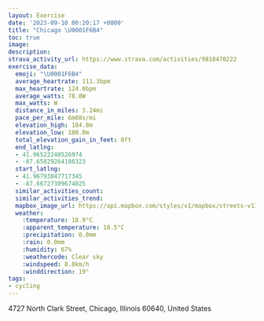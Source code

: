 ```yaml
---
layout: Exercise
date: '2023-09-10 00:20:17 +0000'
title: "Chicago \U0001F6B4"
toc: true
image:
description:
strava_activity_url: https://www.strava.com/activities/9818470222
exercise_data:
  emoji: "\U0001F6B4"
  average_heartrate: 111.3bpm
  max_heartrate: 124.0bpm
  average_watts: 78.8W
  max_watts: W
  distance_in_miles: 3.24mi
  pace_per_mile: 6m08s/mi
  elevation_high: 184.8m
  elevation_low: 180.0m
  total_elevation_gain_in_feet: 0ft
  end_latlng:
  - 41.96522240526974
  - -87.65829264186323
  start_latlng:
  - 41.96793847717345
  - -87.66727309674025
  similar_activities_count:
  similar_activities_trend:
  mapbox_image_url: https://api.mapbox.com/styles/v1/mapbox/streets-v11/static/path-5+787af2-1.0(q_d_GjpavOk%40BcD%5CyKj%40sCRuFj%40%7DBLgBP%7B%40%40_CLoCDyEIaAGiA%40_BCgEM%7BCRwELc%40HeCRmBTi%40FUAyAXuDh%40kAJe%40BGEAIEkAIcR%3Fw%40Do%40EeAAgA%40yBHQTIhIIH%3FHEDM%40OG_G%40aBB_%40JOTEn%40Ah%40%40tBCzBB%5EEjACnFGHC%40ICsABuCBSFMDEN%40i%40WAOAgC%40%7DCFa%40JIzACjFA%7CKMZ%40l%40Jh%40%3F~%40Cf%40MRAxHMf%40BvEIbF%3F%60DEvPEJDFPDxBDZFJLD%5C%40NBn%40%60%40XJf%40Dv%40%3F),pin-s-s+e5b22e(-87.66742,41.96873),pin-s-f+89ae00(-87.65889000000007,41.96599)/auto/800x800?access_token=pk.eyJ1Ijoiam9zaGJlY2ttYW4iLCJhIjoiY205eWR2aDd1MWZ6djJrbXc4a3M0bWZleiJ9.XiG9OWkNcZk2QzjJbxLB4A
  weather:
    :temperature: 18.9°C
    :apparent_temperature: 18.5°C
    :precipitation: 0.0mm
    :rain: 0.0mm
    :humidity: 67%
    :weathercode: Clear sky
    :windspeed: 8.8km/h
    :winddirection: 19°
tags:
- cycling
---
```

4727 North Clark Street, Chicago, Illinois 60640, United States
